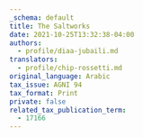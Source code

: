 ```yaml
---
_schema: default
title: The Saltworks
date: 2021-10-25T13:32:38-04:00
authors:
  - profile/diaa-jubaili.md
translators:
  - profile/chip-rossetti.md
original_language: Arabic
tax_issue: AGNI 94
tax_format: Print
private: false
related_tax_publication_term:
  - 17166
---
```

